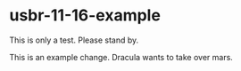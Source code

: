 # usbr-11-16-example
This is only a test. Please stand by.

This is an example change. Dracula wants to take over mars.
